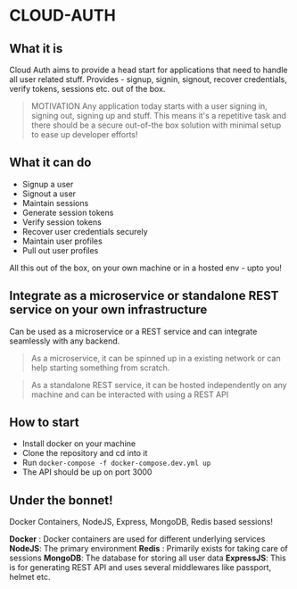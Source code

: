 # CLOUD-AUTH
## What it is
Cloud Auth aims to provide a head start for applications that need to handle all user related stuff. Provides - signup, signin, signout, recover credentials, verify tokens, sessions etc. out of the box. 
>MOTIVATION
>Any application today starts with a user signing in, signing out, signing up and stuff. This means it's a repetitive task and there should be a secure out-of-the box solution with minimal setup to ease up developer efforts!

##  What it can do
- Signup a user
- Signout a user
- Maintain sessions
- Generate session tokens
- Verify session tokens
- Recover user credentials securely
- Maintain user profiles
- Pull out user profiles

All this out of the box, on your own machine or in a hosted env - upto you!

## Integrate as a microservice or standalone REST service on your own infrastructure

Can be used as a microservice or a REST service and can integrate seamlessly with any backend. 

> As a microservice, it can be spinned up in a existing network or can help starting something from scratch.

> As a standalone REST service, it can be hosted independently on any machine and can be interacted with using a REST API
 
## How to start
- Install docker on your machine
- Clone the repository and cd into it
- Run `docker-compose -f docker-compose.dev.yml up`
- The API should be up on port 3000

## Under the bonnet!
Docker Containers, NodeJS, Express, MongoDB, Redis based sessions!

**Docker** : Docker containers are used for different underlying services
**NodeJS**: The primary environment
**Redis** : Primarily exists for taking care of sessions
**MongoDB**: The database for storing all user data
**ExpressJS**: This is for generating REST API and uses several middlewares like passport, helmet etc.

